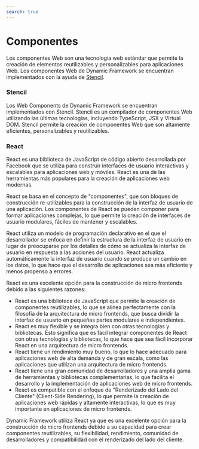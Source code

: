 ```yaml
---
search: true
---
```


# Componentes

Los componentes Web son una tecnología web estándar que permite la creación de elementos reutilizables y personalizables para aplicaciones Web. Los componentes Web de Dynamic Framework se encuentran implementados con la ayuda de [Stencil](https://stenciljs.com/).


### Stencil

Los Web Components de Dynamic Framework se encuentran implementados con Stencil. Stencil es un compilador de componentes Web utilizando las últimas tecnologías, incluyendo TypeScript, JSX y Virtual DOM. Stencil permite la creación de componentes Web que son altamente eficientes, personalizables y reutilizables.


### React

React es una biblioteca de JavaScript de código abierto desarrollada por Facebook que se utiliza para construir interfaces de usuario interactivas y escalables para aplicaciones web y móviles. React es una de las herramientas más populares para la creación de aplicaciones web modernas.

React se basa en el concepto de "componentes", que son bloques de construcción re-utilizables para la construcción de la interfaz de usuario de una aplicación. Los componentes de React se pueden componer para formar aplicaciones complejas, lo que permite la creación de interfaces de usuario modulares, fáciles de mantener y escalables.

React utiliza un modelo de programación declarativo en el que el desarrollador se enfoca en definir la estructura de la interfaz de usuario en lugar de preocuparse por los detalles de cómo se actualiza la interfaz de usuario en respuesta a las acciones del usuario. React actualiza automáticamente la interfaz de usuario cuando se produce un cambio en los datos, lo que hace que el desarrollo de aplicaciones sea más eficiente y menos propenso a errores.

React es una excelente opción para la construcción de micro frontends debido a las siguientes razones:
- React es una biblioteca de JavaScript que permite la creación de componentes reutilizables, lo que se alinea perfectamente con la filosofía de la arquitectura de micro frontends, que busca dividir la interfaz de usuario en pequeñas partes modulares e independientes.
- React es muy flexible y se integra bien con otras tecnologías y bibliotecas. Esto significa que es fácil integrar componentes de React con otras tecnologías y bibliotecas, lo que hace que sea fácil incorporar React en una arquitectura de micro frontends.
- React tiene un rendimiento muy bueno, lo que lo hace adecuado para aplicaciones web de alta demanda y de gran escala, como las aplicaciones que utilizan una arquitectura de micro frontends.
- React tiene una gran comunidad de desarrolladores y una amplia gama de herramientas y bibliotecas complementarias, lo que facilita el desarrollo y la implementación de aplicaciones web de micro frontends.
- React es compatible con el enfoque de "Renderizado del Lado del Cliente" (Client-Side Rendering), lo que permite la creación de aplicaciones web rápidas y altamente interactivas, lo que es muy importante en aplicaciones de micro frontends.

Dynamic Framework utiliza React ya que es una excelente opción para la construcción de micro frontends debido a su capacidad para crear componentes reutilizables, su flexibilidad, rendimiento, comunidad de desarrolladores y compatibilidad con el renderizado del lado del cliente.

